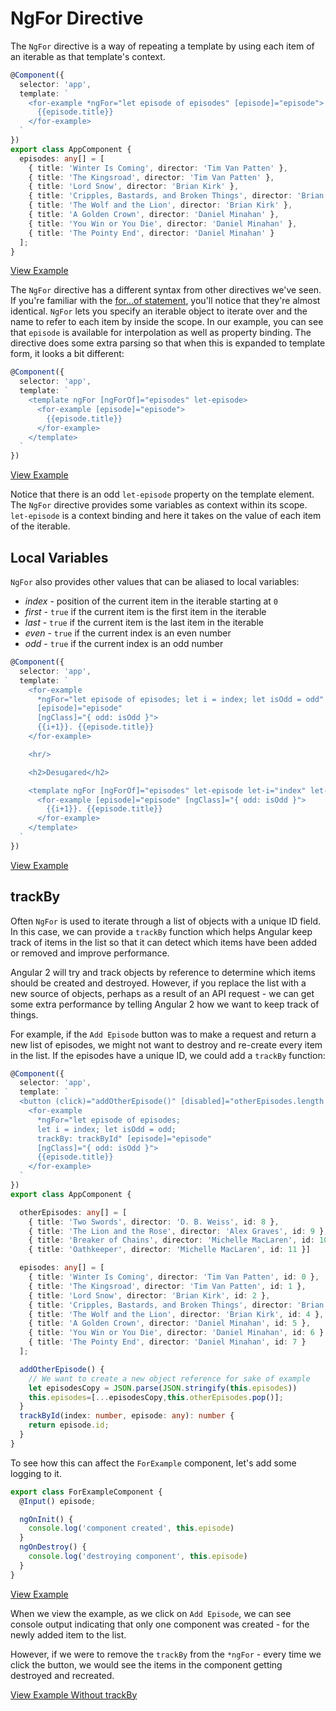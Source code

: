 # NgFor Directive

The `NgFor` directive is a way of repeating a template by using each item of an iterable as that template's context.

```typescript
@Component({
  selector: 'app',
  template: `
    <for-example *ngFor="let episode of episodes" [episode]="episode">
      {{episode.title}}
    </for-example>
  `
})
export class AppComponent {
  episodes: any[] = [
    { title: 'Winter Is Coming', director: 'Tim Van Patten' },
    { title: 'The Kingsroad', director: 'Tim Van Patten' },
    { title: 'Lord Snow', director: 'Brian Kirk' },
    { title: 'Cripples, Bastards, and Broken Things', director: 'Brian Kirk' },
    { title: 'The Wolf and the Lion', director: 'Brian Kirk' },
    { title: 'A Golden Crown', director: 'Daniel Minahan' },
    { title: 'You Win or You Die', director: 'Daniel Minahan' },
    { title: 'The Pointy End', director: 'Daniel Minahan' }
  ];
}
```
[View Example](https://plnkr.co/edit/vtYGE5LosH5Rs4L7PMmM?p=preview)

The `NgFor` directive has a different syntax from other directives we've seen. If you're familiar with the [for...of statement](https://developer.mozilla.org/en-US/docs/Web/JavaScript/Reference/Statements/for...of), you'll notice that they're almost identical. `NgFor` lets you specify an iterable object to iterate over and the name to refer to each item by inside the scope. In our example, you can see that `episode` is available for interpolation as well as property binding. The directive does some extra parsing so that when this is expanded to template form, it looks a bit different:


```typescript
@Component({
  selector: 'app',
  template: `
    <template ngFor [ngForOf]="episodes" let-episode>
      <for-example [episode]="episode">
        {{episode.title}}
      </for-example>
    </template>
  `
})
```
[View Example](https://plnkr.co/edit/vtYGE5LosH5Rs4L7PMmM?p=preview)

Notice that there is an odd `let-episode` property on the template element. The `NgFor` directive provides some variables as context within its scope. `let-episode` is a context binding and here it takes on the value of each item of the iterable.

## Local Variables

`NgFor` also provides other values that can be aliased to local variables:

- _index_ - position of the current item in the iterable starting at `0`
- _first_ - `true` if the current item is the first item in the iterable
- _last_ - `true` if the current item is the last item in the iterable
- _even_ - `true` if the current index is an even number
- _odd_ - `true` if the current index is an odd number


```typescript
@Component({
  selector: 'app',
  template: `
    <for-example
      *ngFor="let episode of episodes; let i = index; let isOdd = odd"
      [episode]="episode"
      [ngClass]="{ odd: isOdd }">
      {{i+1}}. {{episode.title}}
    </for-example>

    <hr/>

    <h2>Desugared</h2>

    <template ngFor [ngForOf]="episodes" let-episode let-i="index" let-isOdd="odd">
      <for-example [episode]="episode" [ngClass]="{ odd: isOdd }">
        {{i+1}}. {{episode.title}}
      </for-example>
    </template>
  `
})
```
[View Example](https://plnkr.co/edit/8PcjEr5aOwoVSNe2Gowb?p=preview)

## trackBy ##

Often `NgFor` is used to iterate through a list of objects with a unique ID field. In this case, we can provide a `trackBy` function which helps Angular keep track of items in the list so that it can detect which items have been added or removed and improve performance.

Angular 2 will try and track objects by reference to determine which items should be created and destroyed. However, if you replace the list with a new source of objects, perhaps as a result of an API request - we can get some extra performance by telling Angular 2 how we want to keep track of things.

For example, if the `Add Episode` button was to make a request and return a new list of episodes, we might not want to destroy and re-create every item in the list. If the episodes have a unique ID, we could add a `trackBy` function:

```typescript
@Component({
  selector: 'app',
  template: `
  <button (click)="addOtherEpisode()" [disabled]="otherEpisodes.length === 0">Add Episode</button>
    <for-example
      *ngFor="let episode of episodes;
      let i = index; let isOdd = odd;
      trackBy: trackById" [episode]="episode"
      [ngClass]="{ odd: isOdd }">
      {{episode.title}}
    </for-example>
  `
})
export class AppComponent {

  otherEpisodes: any[] = [
    { title: 'Two Swords', director: 'D. B. Weiss', id: 8 },
    { title: 'The Lion and the Rose', director: 'Alex Graves', id: 9 },
    { title: 'Breaker of Chains', director: 'Michelle MacLaren', id: 10 },
    { title: 'Oathkeeper', director: 'Michelle MacLaren', id: 11 }]

  episodes: any[] = [
    { title: 'Winter Is Coming', director: 'Tim Van Patten', id: 0 },
    { title: 'The Kingsroad', director: 'Tim Van Patten', id: 1 },
    { title: 'Lord Snow', director: 'Brian Kirk', id: 2 },
    { title: 'Cripples, Bastards, and Broken Things', director: 'Brian Kirk', id: 3 },
    { title: 'The Wolf and the Lion', director: 'Brian Kirk', id: 4 },
    { title: 'A Golden Crown', director: 'Daniel Minahan', id: 5 },
    { title: 'You Win or You Die', director: 'Daniel Minahan', id: 6 }
    { title: 'The Pointy End', director: 'Daniel Minahan', id: 7 }
  ];

  addOtherEpisode() {
    // We want to create a new object reference for sake of example
    let episodesCopy = JSON.parse(JSON.stringify(this.episodes))
    this.episodes=[...episodesCopy,this.otherEpisodes.pop()];
  }
  trackById(index: number, episode: any): number {
    return episode.id;
  }
}
```

To see how this can affect the `ForExample` component, let's add some logging to it.

```typescript
export class ForExampleComponent {
  @Input() episode;

  ngOnInit() {
    console.log('component created', this.episode)
  }
  ngOnDestroy() {
    console.log('destroying component', this.episode)
  }
}
```
[View Example](https://plnkr.co/edit/Rzvj2A?p=preview)

When we view the example, as we click on `Add Episode`, we can see console output indicating that only one component was created - for the newly added item to the list.

However, if we were to remove the `trackBy` from the `*ngFor` - every time we click the button, we would see the items in the component getting destroyed and recreated.

[View Example Without trackBy](https://plnkr.co/edit/8NVJJD?p=preview)

